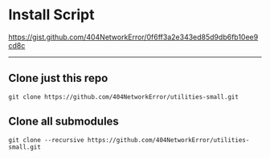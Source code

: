 # Install Script
https://gist.github.com/404NetworkError/0f6ff3a2e343ed85d9db6fb10ee9cd8c

---
## Clone just this repo
`git clone https://github.com/404NetworkError/utilities-small.git`
## Clone all submodules
`git clone --recursive https://github.com/404NetworkError/utilities-small.git`
